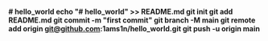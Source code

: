 __# hello_world
echo "# hello_world" >> README.md
git init
git add README.md
git commit -m "first commit"
git branch -M main
git remote add origin git@github.com:1ams1n/hello_world.git
git push -u origin main__
